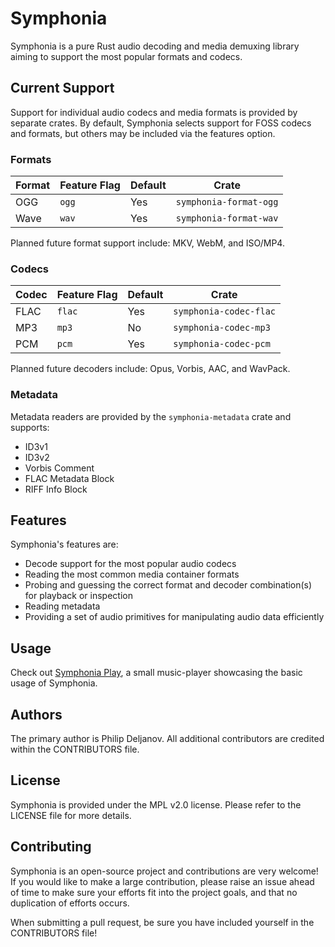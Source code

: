 # Symphonia

Symphonia is a pure Rust audio decoding and media demuxing library aiming to support the most popular formats and codecs.

## Current Support

Support for individual audio codecs and media formats is provided by separate crates. By default, Symphonia selects
support for FOSS codecs and formats, but others may be included via the features option.

### Formats

| Format  | Feature Flag | Default | Crate                     |  
|---------|--------------|---------|---------------------------|
| OGG     | `ogg`        | Yes     | `symphonia-format-ogg`    |
| Wave    | `wav`        | Yes     | `symphonia-format-wav`    |

Planned future format support include: MKV, WebM, and ISO/MP4.

### Codecs

| Codec    | Feature Flag | Default | Crate                     |
|----------|--------------|---------|---------------------------|
| FLAC     | `flac`       | Yes     | `symphonia-codec-flac`    |
| MP3      | `mp3`        | No      | `symphonia-codec-mp3`     |
| PCM      | `pcm`        | Yes     | `symphonia-codec-pcm`     |

Planned future decoders include: Opus, Vorbis, AAC, and WavPack.

### Metadata

Metadata readers are provided by the `symphonia-metadata` crate and supports:

* ID3v1
* ID3v2
* Vorbis Comment
* FLAC Metadata Block
* RIFF Info Block

## Features

Symphonia's features are:

* Decode support for the most popular audio codecs
* Reading the most common media container formats
* Probing and guessing the correct format and decoder combination(s) for playback or inspection
* Reading metadata
* Providing a set of audio primitives for manipulating audio data efficiently

## Usage

Check out [Symphonia Play](https://github.com/pdeljanov/symphonia/tree/master/symphonia-play), a small music-player showcasing the basic usage of Symphonia.

## Authors

The primary author is Philip Deljanov. All additional contributors are credited within the CONTRIBUTORS file.

## License

Symphonia is provided under the MPL v2.0 license. Please refer to the LICENSE file for more details.

## Contributing

Symphonia is an open-source project and contributions are very welcome! If you would like to make a large contribution, please raise an issue ahead of time to make sure your efforts fit into the project goals, and that no duplication of efforts occurs.

When submitting a pull request, be sure you have included yourself in the CONTRIBUTORS file!
